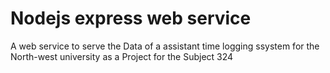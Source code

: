 # Nodejs express web service

A web service to serve the Data of a assistant time logging ssystem for the North-west university as a Project for the Subject 324
